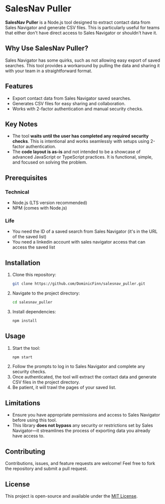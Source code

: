
# SalesNav Puller

**SalesNav Puller** is a Node.js tool designed to extract contact data from Sales Navigator and generate CSV files. This is particularly useful for teams that either don't have direct access to Sales Navigator or shouldn't have it.

## Why Use SalesNav Puller?

Sales Navigator has some quirks, such as not allowing easy export of saved searches. This tool provides a workaround by pulling the data and sharing it with your team in a straightforward format.

## Features

- Export contact data from Sales Navigator saved searches.
- Generates CSV files for easy sharing and collaboration.
- Works with 2-factor authentication and manual security checks.

## Key Notes

- The tool **waits until the user has completed any required security checks**. This is intentional and works seamlessly with setups using 2-factor authentication.
- The **code layout is as-is** and not intended to be a showcase of advanced JavaScript or TypeScript practices. It is functional, simple, and focused on solving the problem.

## Prerequisites

### Technical
- Node.js (LTS version recommended)
- NPM (comes with Node.js)

### Life
- You need the ID of a saved search from Sales Navigator (it's in the URL of the saved list)
- You need a linkedin account with sales navigator access that can access the saved list 

## Installation

1. Clone this repository:
   ```bash
   git clone https://github.com/DominicFinn/salesnav_puller.git
   ```
2. Navigate to the project directory:
   ```bash
   cd salesnav_puller
   ```
3. Install dependencies:
   ```bash
   npm install
   ```

## Usage

1. Start the tool:
   ```bash
   npm start
   ```
2. Follow the prompts to log in to Sales Navigator and complete any security checks.
3. Once authenticated, the tool will extract the contact data and generate CSV files in the project directory.
4. Be patient, it will trawl the pages of your saved list. 

## Limitations

- Ensure you have appropriate permissions and access to Sales Navigator before using this tool.
- This library **does not bypass** any security or restrictions set by Sales Navigator—it streamlines the process of exporting data you already have access to.

## Contributing

Contributions, issues, and feature requests are welcome! Feel free to fork the repository and submit a pull request.

## License

This project is open-source and available under the [MIT License](LICENSE).
